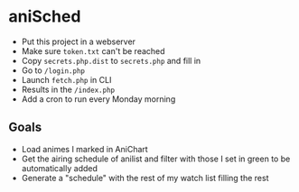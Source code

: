 # aniSched

- Put this project in a webserver
- Make sure `token.txt` can't be reached
- Copy `secrets.php.dist` to `secrets.php` and fill in
- Go to `/login.php`
- Launch `fetch.php` in CLI
- Results in the `/index.php`
- Add a cron to run every Monday morning

## Goals

- Load animes I marked in AniChart
- Get the airing schedule of anilist and filter with those I set in green to be automatically added
- Generate a "schedule" with the rest of my watch list filling the rest
